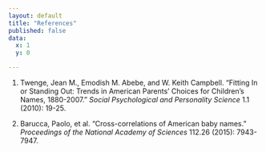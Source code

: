 ```yaml
---
layout: default
title: "References"
published: false
data:
  x: 1
  y: 0

---
```


1. Twenge, Jean M., Emodish M. Abebe, and W. Keith Campbell. “Fitting In or Standing Out: Trends in American Parents’ Choices for Children’s Names, 1880-2007.” *Social Psychological and Personality Science* 1.1 (2010): 19-25.

2. Barucca, Paolo, et al. “Cross-correlations of American baby names.” *Proceedings of the National Academy of Sciences* 112.26 (2015): 7943-7947. 
